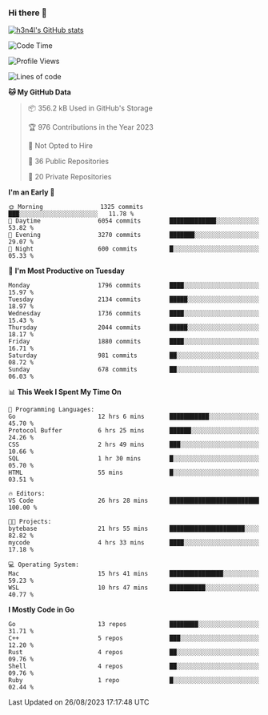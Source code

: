 ### Hi there 👋

[![h3n4l's GitHub stats](https://github-readme-stats.vercel.app/api?username=h3n4l&count_private=true&show_icons=true&theme=radical)](https://github.com/h3n4l/github-readme-stats)

<!--START_SECTION:waka-->
![Code Time](http://img.shields.io/badge/Code%20Time-1%2C531%20hrs%2059%20mins-blue)

![Profile Views](http://img.shields.io/badge/Profile%20Views-1-blue)

![Lines of code](https://img.shields.io/badge/From%20Hello%20World%20I%27ve%20Written-3.1%20million%20lines%20of%20code-blue)

**🐱 My GitHub Data** 

> 📦 356.2 kB Used in GitHub's Storage 
 > 
> 🏆 976 Contributions in the Year 2023
 > 
> 🚫 Not Opted to Hire
 > 
> 📜 36 Public Repositories 
 > 
> 🔑 20 Private Repositories 
 > 
**I'm an Early 🐤** 

```text
🌞 Morning                1325 commits        ███░░░░░░░░░░░░░░░░░░░░░░   11.78 % 
🌆 Daytime                6054 commits        █████████████░░░░░░░░░░░░   53.82 % 
🌃 Evening                3270 commits        ███████░░░░░░░░░░░░░░░░░░   29.07 % 
🌙 Night                  600 commits         █░░░░░░░░░░░░░░░░░░░░░░░░   05.33 % 
```
📅 **I'm Most Productive on Tuesday** 

```text
Monday                   1796 commits        ████░░░░░░░░░░░░░░░░░░░░░   15.97 % 
Tuesday                  2134 commits        █████░░░░░░░░░░░░░░░░░░░░   18.97 % 
Wednesday                1736 commits        ████░░░░░░░░░░░░░░░░░░░░░   15.43 % 
Thursday                 2044 commits        █████░░░░░░░░░░░░░░░░░░░░   18.17 % 
Friday                   1880 commits        ████░░░░░░░░░░░░░░░░░░░░░   16.71 % 
Saturday                 981 commits         ██░░░░░░░░░░░░░░░░░░░░░░░   08.72 % 
Sunday                   678 commits         ██░░░░░░░░░░░░░░░░░░░░░░░   06.03 % 
```


📊 **This Week I Spent My Time On** 

```text
💬 Programming Languages: 
Go                       12 hrs 6 mins       ███████████░░░░░░░░░░░░░░   45.70 % 
Protocol Buffer          6 hrs 25 mins       ██████░░░░░░░░░░░░░░░░░░░   24.26 % 
CSS                      2 hrs 49 mins       ███░░░░░░░░░░░░░░░░░░░░░░   10.66 % 
SQL                      1 hr 30 mins        █░░░░░░░░░░░░░░░░░░░░░░░░   05.70 % 
HTML                     55 mins             █░░░░░░░░░░░░░░░░░░░░░░░░   03.51 % 

🔥 Editors: 
VS Code                  26 hrs 28 mins      █████████████████████████   100.00 % 

🐱‍💻 Projects: 
bytebase                 21 hrs 55 mins      █████████████████████░░░░   82.82 % 
mycode                   4 hrs 33 mins       ████░░░░░░░░░░░░░░░░░░░░░   17.18 % 

💻 Operating System: 
Mac                      15 hrs 41 mins      ███████████████░░░░░░░░░░   59.23 % 
WSL                      10 hrs 47 mins      ██████████░░░░░░░░░░░░░░░   40.77 % 
```

**I Mostly Code in Go** 

```text
Go                       13 repos            ████████░░░░░░░░░░░░░░░░░   31.71 % 
C++                      5 repos             ███░░░░░░░░░░░░░░░░░░░░░░   12.20 % 
Rust                     4 repos             ██░░░░░░░░░░░░░░░░░░░░░░░   09.76 % 
Shell                    4 repos             ██░░░░░░░░░░░░░░░░░░░░░░░   09.76 % 
Ruby                     1 repo              █░░░░░░░░░░░░░░░░░░░░░░░░   02.44 % 
```




 Last Updated on 26/08/2023 17:17:48 UTC
<!--END_SECTION:waka-->

